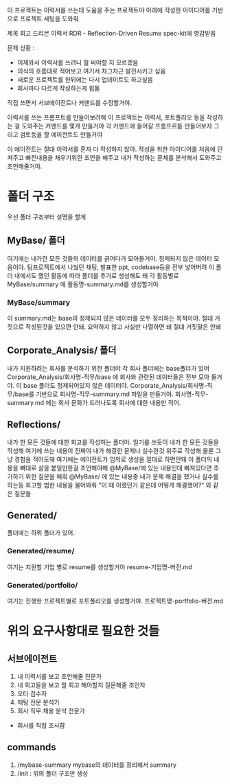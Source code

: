이 프로젝트는 이력서를 쓰는데 도움을 주는 프로젝트야
아래에 작성한 아이디어를 기반으로 프로젝트 세팅을 도와줘

제목 회고 드리븐 이력서
RDR - Reflection-Driven Resume
spec-kit에 영감받음

문제 상황 : 
- 이제와서 이력서를 쓰려니 뭘 써야할 지 모르겠음
- 의식의 흐름대로 적어보고 여기서 차그차근 발전시키고 싶음
- 새로운 프로젝트를 한뒤에는 다시 업데이트도 하고싶음
- 회사마다 다르게 작성하는게 힘듦


직접 쓰면서 서브에이전트나 커맨드를 수정할거야.

이력서를 쓰는 프롬프트를 만들어보려해
이 프로젝트는 이력서, 포트폴리오 등을 작성하는 걸 도와주는 커멘드를 몇개 만들거야
각 커멘드에 들어갈 프롬프르틑 만들어보자
그리고 검토등을 할 에이전트도 만들거야

이 에이전트는 절대 이력서를 혼자 다 작성하지 않아.
작성을 위한 아이디어를 처음에 던져주고
빠진내용을 채우기위한 조언을 해주고
내가 작성하는 문체를 분석해서 도와주고
조언해줄거야.

# 폴더 구조
우선 폴더 구조부터 설명을 할게
## MyBase/ 폴더
여기에는 내가한 모든 것들의 데이터를 긁어다가 모아둘거야.
정제되지 않은 데이터 모음이야.
팀프로젝트에서 나눴던 채팅, 발표한 ppt, codebase등을 전부 넣어버려
이 폴더 내에서도 했던 활동에 따라 폴더를 추가로 생성해도 돼
각 활동별로 MyBase/summary 에 활동명-summary.md를 생성할거야
### MyBase/summary
이 summary.md는 base의 정제되지 않은 데이터를 모두 정리하는 목적이야.
절대 거짓으로 작성된것을 있으면 안돼.
요약하지 않고 사실만 나열하면 돼
절대 거짓말은 안돼

## Corporate_Analysis/ 폴더
내가 지원하려는 회사를 분석하기 위한 폴더야
각 회사 폴더에는 base폴더가 있어
Corporate_Analysis/회사명-직무/base 에 회사와 관련된 데이터들은 전부 모아 둘거야.
이 base 폴더도 정제되어있지 않은 데이터야.
Corporate_Analysis/회사명-직무/base를 기반으로 회사명-직무-summary.md 파일을 만들거야.
회사명-직무-summary.md 에는 회사 문화가 드러나도록 회사에 대한 내용만 적어.


## Reflections/
내가 한 모든 것들에 대한 회고를 작성하는 폴더야. 
일기를 쓰듯이 내가 한 모든 것들을 작성해
여기에 쓰는 내용이 진짜야
내가 해결한 문제나 실수한것 위주로 작성해
물론 그냥 경험을 적어도돼
여기에는 에이전트가 임의로 생성을 절대로 하면안돼
이 폴더의 내용을 뼈대로 살을 붙일만한걸 조언해야해
@MyBase/에 있는 내용인데 빠져있다면 추가하기 위한 질문을 해줘
@MyBase/ 에 있는 내용중 내가 문제 해결을 했거나 실수를 하는등 회고할 법한 내용을 물어봐줘
  "이 때 이랬던거 같은데 어떻게 해결했어?" 와 같은 질문들

## Generated/
폴더에는 하위 폴더가 있어.
### Generated/resume/
여기는 지원할 기업 별로 resume를 생성할거야
resume-기업명-버전.md
### Generated/portfolio/
여기는 진행한 프로젝트별로 포트폴리오를 생성할거야.
프로젝트명-portfolio-버전.md

# 위의 요구사항대로 필요한 것들
## 서브에이전트
1. 내 이력서를 보고 조언해줄 전문가
2. 내 회고들을 보고 뭘 회고 해야할지 질문해줄 조언자
3. 오타 검수자
4. 채팅 전문 분석가
5. 회사 직무 채용 분석 전문가
  - 회사를 직접 조사함

## commands
1. /mybase-summary mybase의 데이터를 정리해서 summary
2. /init : 위의 폴더 구조만 생성